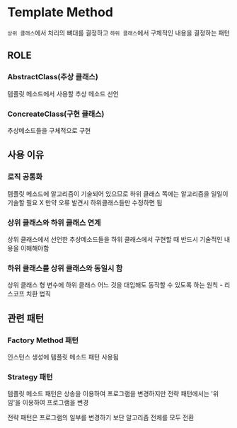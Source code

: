 # Template Method

`상위 클래스`에서 처리의 뼈대를 결정하고 `하위 클래스`에서 구체적인 내용을 결정하는 패턴

## ROLE

### AbstractClass(추상 클래스)

템플릿 메소드에서 사용할 추상 메소드 선언

### ConcreateClass(구현 클래스)

추상메소드들을 구체적으로 구현

## 사용 이유

### 로직 공통화

템플릿 메소드에 알고리즘이 기술되어 있으므로 하위 클래스 쪽에는 알고리즘을 일일이 기술할 필요 X
만약 오류 발견시 하위클래스들만 수정하면 됨

### 상위 클래스와 하위 클래스 연계

상위 클래스에서 선언한 추상메소드들을 하위 클래스에서 구현할 때 반드시 기술적인 내용을 이해해야함

### 하위 클래스를 상위 클래스와 동일시 함

상위 클래스 형 변수에 하위 클래스 어느 것을 대입해도 동작할 수 있도록 하는 원칙 - 리스코프 치환 법칙

## 관련 패턴

### Factory Method 패턴

인스턴스 생성에 템플릿 메소드 패턴 사용됨

### Strategy 패턴

템플릿 메소드 패턴은 상송을 이용하여 프로그램을 변경하지만 전략 패턴에서는 '위임'을 이용하여 프로그램을 변경

전략 패턴은 프로그램의 일부를 변경하기 보단 알고리즘 전체를 모두 전환
